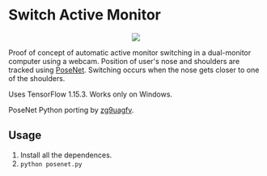 # Switch Active Monitor

<p align="center"><img src="gif/demo.gif"/></p>

Proof of concept of automatic active monitor switching in a dual-monitor computer using a webcam. Position of user's nose and shoulders are tracked using [PoseNet](https://github.com/tensorflow/tfjs-models/tree/master/posenet). Switching occurs when the nose gets closer to one of the shoulders.

Uses TensorFlow 1.15.3. Works only on Windows.

PoseNet Python porting by [zg9uagfv](https://github.com/zg9uagfv/tf_posenet).

## Usage
1. Install all the dependences.
2. `python posenet.py`